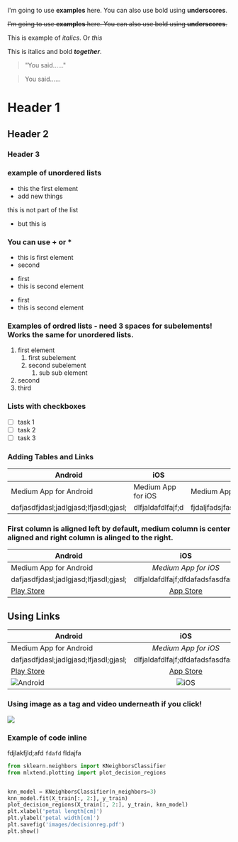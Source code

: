 I'm going to use **examples** here. You can also use bold using __underscores__.


~~I'm going to use **examples** here. You can also use bold using __underscores__.~~

This is example of _italics_. 
Or *this*

This is italics and bold __*together*__.


> "You said......"

> You said......

# Header 1

## Header 2

### Header 3

### example of unordered lists

- this the first element
- add new things

this is not part of the list

- but this is

### You can use + or *

+ this is first element
+ second
* first
* this is second element
- first
- this is second element



### Examples of ordred lists - need 3 spaces for subelements! Works the same for unordered lists.

1. first element
   1. first subelement
   2. second subelement
      1. sub sub element
2. second
3. third


### Lists with checkboxes

- [ ] task 1
- [ ] task 2
- [ ] task 3

### Adding Tables and Links

Android | iOS | Windows
------- | ------- | ---
Medium App for Android | Medium App for iOS | Medium App for Windows
dafjasdfjdasl;jadlgjasd;lfjasdl;gjasl; | dlfjaldafdlfajf;d | fjdaljfadsjfasda;fjdas;fasd;ldfdasfasdfasdfasdasdfasdgads


### First column is aligned left by default, medium column is center aligned and right column is alinged to the right.

Android | iOS | Windows
------- | :-------: | ---:
Medium App for Android | *Medium App for iOS* | Medium App for Windows
dafjasdfjdasl;jadlgjasd;lfjasdl;gjasl; | dlfjaldafdlfajf;dfdafadsfasdfasd | fjdaljfadsjfasda;fjdas;fasd;ldfdasfasdfasdfasdasdfasdgads
[Play Store](https://play.google.com/store?hl=en_US) | [App Store](https://www.apple.com/ios/app-store/) | [Microsoft Store](https://www.microsoft.com/en-us/store/apps/windows)

## Using Links

Android | iOS | Windows
------- | :-------: | ---:
Medium App for Android | *Medium App for iOS* | Medium App for Windows
dafjasdfjdasl;jadlgjasd;lfjasdl;gjasl; | dlfjaldafdlfajf;dfdafadsfasdfasd | fjdaljfadsjfasda;fjdas;fasd;ldfdfasdfasdasdfasdgads
[Play Store](https://play.google.com/store?hl=en_US) | [App Store](https://www.apple.com/ios/app-store/) | [Microsoft Store](https://www.microsoft.com/en-us/store/apps/windows)
![Android](https://zdnet3.cbsistatic.com/hub/i/2019/03/16/e118b0c5-cf3c-4bdb-be71-103228677b25/android-logo.png) | ![iOS](https://www.advancedbusinesssolutions.com/wp-content/uploads/2018/03/apple-ios1.jpg) | ![Windows](https://www.deepnetsecurity.com/wp-content/uploads/2014/03/windows-logo.jpg)


### Using image as a tag and video underneath if you click!
[![](https://code.visualstudio.com/opengraphimg/opengraph-home.png)](https://youtu.be/VqCgcpAypFQ)



### Example of code inline


fdjlakfjld;afd `fdafd` fldajfa

``` python
from sklearn.neighbors import KNeighborsClassifier
from mlxtend.plotting import plot_decision_regions


knn_model = KNeighborsClassifier(n_neighbors=3)
knn_model.fit(X_train[:, 2:], y_train)
plot_decision_regions(X_train[:, 2:], y_train, knn_model)
plt.xlabel('petal length[cm]')
plt.ylabel('petal width[cm]')
plt.savefig('images/decisionreg.pdf')
plt.show()
```
